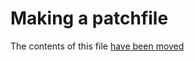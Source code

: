 # Making a patchfile

The contents of this file [have been moved](https://canonical-ubuntu-project.readthedocs-hosted.com/contributors/patching/work-with-debian-patches/)
